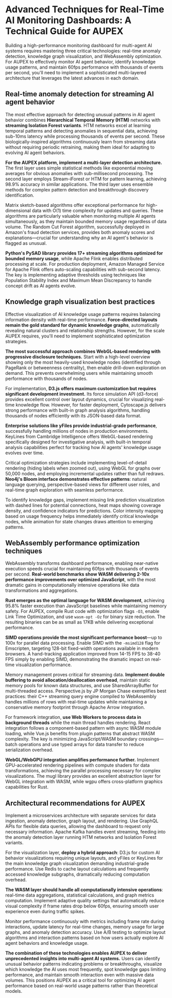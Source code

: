 # Advanced Techniques for Real-Time AI Monitoring Dashboards: A Technical Guide for AUPEX

Building a high-performance monitoring dashboard for multi-agent AI systems requires mastering three critical technologies: real-time anomaly detection, knowledge graph visualization, and WebAssembly optimization. For AUPEX to effectively monitor AI agent behavior, identify knowledge usage patterns, and maintain 60fps performance with thousands of events per second, you'll need to implement a sophisticated multi-layered architecture that leverages the latest advances in each domain.

## Real-time anomaly detection for streaming AI agent behavior

The most effective approach for detecting unusual patterns in AI agent behavior combines **Hierarchical Temporal Memory (HTM)** networks with **streaming Isolation Forest variants**. HTM networks excel at learning temporal patterns and detecting anomalies in sequential data, achieving sub-10ms latency while processing thousands of events per second. These biologically-inspired algorithms continuously learn from streaming data without requiring periodic retraining, making them ideal for adapting to evolving AI agent behaviors.

**For the AUPEX platform, implement a multi-layer detection architecture.** The first layer uses simple statistical methods like exponential moving averages for obvious anomalies with sub-millisecond processing. The second layer employs Stream-iForest or HTM for pattern learning, achieving 98.9% accuracy in similar applications. The third layer uses ensemble methods for complex pattern detection and breakthrough discovery identification.

Matrix sketch-based algorithms offer exceptional performance for high-dimensional data with O(1) time complexity for updates and queries. These algorithms are particularly valuable when monitoring multiple AI agents simultaneously, as they maintain bounded memory usage regardless of data volume. The Random Cut Forest algorithm, successfully deployed in Amazon's fraud detection services, provides both anomaly scores and explanations—crucial for understanding why an AI agent's behavior is flagged as unusual.

**Python's PySAD library provides 17+ streaming algorithms optimized for bounded memory usage**, while Apache Flink enables distributed processing at scale. For production deployment, Amazon Managed Service for Apache Flink offers auto-scaling capabilities with sub-second latency. The key is implementing adaptive thresholds using techniques like Population Stability Index and Maximum Mean Discrepancy to handle concept drift as AI agents evolve.

## Knowledge graph visualization best practices

Effective visualization of AI knowledge usage patterns requires balancing information density with real-time performance. **Force-directed layouts remain the gold standard for dynamic knowledge graphs**, automatically revealing natural clusters and relationship strengths. However, for the scale AUPEX requires, you'll need to implement sophisticated optimization strategies.

**The most successful approach combines WebGL-based rendering with progressive disclosure techniques.** Start with a high-level overview showing only the most heavily-used knowledge nodes (identified through PageRank or betweenness centrality), then enable drill-down exploration on demand. This prevents overwhelming users while maintaining smooth performance with thousands of nodes.

For implementation, **D3.js offers maximum customization but requires significant development investment.** Its force simulation API (d3-force) provides excellent control over layout dynamics, crucial for visualizing real-time knowledge flow. However, for faster deployment, Cytoscape.js delivers strong performance with built-in graph analysis algorithms, handling thousands of nodes efficiently with its JSON-based data format.

**Enterprise solutions like yFiles provide industrial-grade performance**, successfully handling millions of nodes in production environments. KeyLines from Cambridge Intelligence offers WebGL-based rendering specifically designed for investigative analysis, with built-in temporal analysis capabilities perfect for tracking how AI agents' knowledge usage evolves over time.

Critical optimization strategies include implementing level-of-detail rendering (hiding labels when zoomed out), using WebGL for graphs over 50,000 nodes, and employing incremental updates rather than full redraws. **Neo4j's Bloom interface demonstrates effective patterns**: natural language querying, perspective-based views for different user roles, and real-time graph exploration with seamless performance.

To identify knowledge gaps, implement missing link prediction visualization with dashed lines for potential connections, heat maps showing coverage density, and confidence indicators for predictions. Color intensity mapping based on usage frequency helps immediately identify critical knowledge nodes, while animation for state changes draws attention to emerging patterns.

## WebAssembly performance optimization techniques

WebAssembly transforms dashboard performance, enabling near-native execution speeds crucial for maintaining 60fps with thousands of events per second. **Real-world benchmarks show WASM delivering 2-10x performance improvements over optimized JavaScript**, with the most dramatic gains in computationally intensive operations like data transformations and aggregations.

**Rust emerges as the optimal language for WASM development**, achieving 95.8% faster execution than JavaScript baselines while maintaining memory safety. For AUPEX, compile Rust code with optimization flags `-O3`, enable Link Time Optimization, and use `wasm-opt -Oz` for binary size reduction. The resulting binaries can be as small as 17KB while delivering exceptional performance.

**SIMD operations provide the most significant performance boost**—up to 100x for parallel data processing. Enable SIMD with the `-msimd128` flag for Emscripten, targeting 128-bit fixed-width operations available in modern browsers. A hand-tracking application improved from 14-15 FPS to 38-40 FPS simply by enabling SIMD, demonstrating the dramatic impact on real-time visualization performance.

Memory management proves critical for streaming data. **Implement double buffering to avoid allocation/deallocation overhead**, maintain static memory pools for known data structures, and use SharedArrayBuffer for multi-threaded access. Perspective.js by JP Morgan Chase exemplifies best practices: their C++ streaming query engine compiled to WebAssembly handles millions of rows with real-time updates while maintaining a conservative memory footprint through Apache Arrow integration.

For framework integration, **use Web Workers to process data in background threads** while the main thread handles rendering. React integration follows a component-based pattern with async WASM module loading, while Vue.js benefits from plugin patterns that abstract WASM complexity. The key is minimizing JavaScript/WASM boundary crossings—batch operations and use typed arrays for data transfer to reduce serialization overhead.

**WebGL/WebGPU integration amplifies performance further.** Implement GPU-accelerated rendering pipelines with compute shaders for data transformations, achieving the parallel processing necessary for complex visualizations. The mugl library provides an excellent abstraction layer for WebGL integration with WASM, while wgpu offers cross-platform graphics capabilities for Rust.

## Architectural recommendations for AUPEX

Implement a microservices architecture with separate services for data ingestion, anomaly detection, graph layout, and rendering. Use GraphQL APIs for flexible data queries, allowing the dashboard to request only necessary information. Apache Kafka handles event streaming, feeding into the anomaly detection layer running HTM networks and Isolation Forest variants.

For the visualization layer, **deploy a hybrid approach**: D3.js for custom AI behavior visualizations requiring unique layouts, and yFiles or KeyLines for the main knowledge graph visualization demanding industrial-grade performance. Use Redis to cache layout calculations and frequently accessed knowledge subgraphs, dramatically reducing computation overhead.

**The WASM layer should handle all computationally intensive operations**: real-time data aggregations, statistical calculations, and graph metrics computation. Implement adaptive quality settings that automatically reduce visual complexity if frame rates drop below 60fps, ensuring smooth user experience even during traffic spikes.

Monitor performance continuously with metrics including frame rate during interactions, update latency for real-time changes, memory usage for large graphs, and anomaly detection accuracy. Use A/B testing to optimize layout algorithms and interaction patterns based on how users actually explore AI agent behaviors and knowledge usage.

**The combination of these technologies enables AUPEX to deliver unprecedented insights into multi-agent AI systems.** Users can identify unusual behavior patterns indicating problems or breakthroughs, visualize which knowledge the AI uses most frequently, spot knowledge gaps limiting performance, and maintain smooth interaction even with massive data volumes. This positions AUPEX as a critical tool for optimizing AI agent performance based on real-world usage patterns rather than theoretical models.